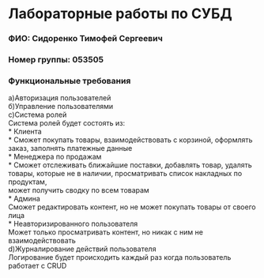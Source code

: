 # Лабораторные работы по СУБД
### ФИО: Сидоренко Тимофей Сергеевич
### Номер группы: 053505

### Функциональные требования

а)Авторизация пользователей  
б)Управление пользователями  
с)Система ролей  
Система ролей будет состоять из:  
    * Клиента  
        * Сможет покупать товары, взаимодействовать с корзиной, оформлять заказ, заполнять платежные данные  
    * Менеджера по продажам  
        * Сможет отслеживать ближайшие поставки, добавлять товар, удалять товары, которые не в наличии, просматривать список накладных по продуктам,   
          может получить сводку по всем товарам  
    * Админа  
      Сможет редактировать контент, но не может покупать товары от своего лица  
    * Неавторизированного пользователя  
      Может только просматривать контент, но никак с ним не взаимодействовать  
d)Журналирование  действий пользователя  
Логирование будет происходить каждый раз когда пользователь работает с CRUD  
    
